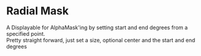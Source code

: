 # Radial Mask
A Displayable for AlphaMask'ing by setting start and end degrees from a specified point.  
Pretty straight forward, just set a size, optional center and the start and end degrees
